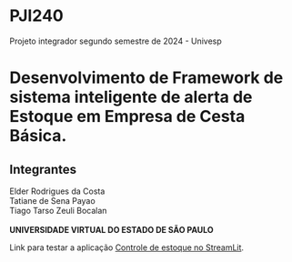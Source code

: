# PJI240
Projeto integrador segundo semestre de 2024 - Univesp

# Desenvolvimento de Framework de sistema inteligente de alerta de Estoque em Empresa de Cesta Básica.

## Integrantes
Elder Rodrigues da Costa <br>
Tatiane de Sena Payao <br>
Tiago Tarso Zeuli Bocalan <br> <br>
**UNIVERSIDADE VIRTUAL DO ESTADO DE SÃO PAULO**

<p>Link para testar a aplicação <a href="https://pji240-4xpfbv99wgofqhxvafmkf8.streamlit.app/" target="_blank" rel="noopener noreferrer">Controle de estoque no StreamLit</a>.</p>